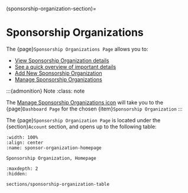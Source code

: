 
(sponsorship-organization-section)=
# Sponsorship Organizations


The {page}`Sponsorship Organizations Page` allows you to:

- [View Sponsorship Organization details](view-details-sponsorship-account-section)
- [See a quick overview of important details](sponsorship-organization-table-overview)
- [Add New Sponsorship Organization](add-new-sponsorship-organization)
- [Manage Sponsorship Organizations](dashboard-tile-overview-section)

:::{admonition} Note
:class: note

The [Manage Sponsorship Organizations icon](#manage-icon) will take you to the {page}`Dashboard Page` for the chosen {item}`Sponsorship Organization`
:::


The {page}`Sponsorship Organization Page` is located under the {section}`Account` section, and opens up to the following table:

```{lazyfigure} ../../_static/solo_app/Universal/view-sponsorship-organization/Main/sponsorship-organization-homepage.webp
:width: 100%
:align: center
:name: sponsor-organization-homepage

Sponsorship Organization, Homepage
```


```{toctree}
:maxdepth: 2
:hidden:

sections/sponsorship-organization-table
```
